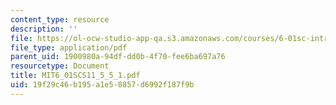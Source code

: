 ```yaml
---
content_type: resource
description: ''
file: https://ol-ocw-studio-app-qa.s3.amazonaws.com/courses/6-01sc-introduction-to-electrical-engineering-and-computer-science-i-spring-2011/19f29c46b195a1e58857d6992f187f9b_MIT6_01SCS11_5_5_1.pdf
file_type: application/pdf
parent_uid: 1900980a-94df-dd0b-4f70-fee6ba697a76
resourcetype: Document
title: MIT6_01SCS11_5_5_1.pdf
uid: 19f29c46-b195-a1e5-8857-d6992f187f9b
---
```

